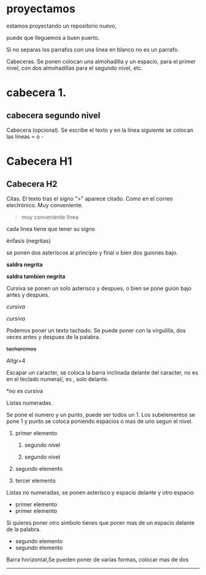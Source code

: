 # proyectamos
estamos proyectando un repositorio nuevo,

puede que lleguemos a buen puerto.

Si no separas los parrafos con una linea en blanco no es un parrafo.

Cabeceras. Se ponen colocan una almohadilla y un espacio, para el primer nivel, con dos almohadillas para el segundo nivel, etc.

# cabecera 1.

## cabecera segundo nivel

Cabecera (opcional). Se escribe el texto y en la línea siguiente se colocan las líneas = o -

Cabecera H1
===========

Cabecera H2
-----------

Citas. El texto tras el signo ">" aparece citado. Como en el correo electrónico. Muy conveniente.
>muy conveniente
>línea

cada linea tiene que tener su signo

ënfasis (negritas)

se ponen dos asteriscos al principio y final o bien dos guiones bajo.

**saldra negrita**

__saldra tambien negrita__

Cursiva se ponen un solo asterisco y despues, o bien se pone guion bajo antes y despues.

_cursiva_


*cursiva*

Podemos poner un texto tachado. Se puede poner con la virgulilla, dos veces antes y despues de la palabra.

~~tacharemos~~

Altgr+4

Escapar un caracter, se coloca la barra inclinada delante del caracter, no es en el teclado numeral/, es \, solo delante.

\*no es cursiva

Listas numeradas.

Se pone el numero y un punto, puede ser todos un 1. Los subelementos se pone 1 y punto se coloca poniendo espacios o mas de uno segun el nivel.

1. primer elemento

   1. segundo nivel
  
   1. segundo nivel

1. segundo elemento

1. tercer elemento

Listas no numeradas, se ponen asterisco y espacio delante y otro espacio
* primer elemento
* primer elemento

Si quieres poner otro simbolo tienes que poner mas de un espacio delante de la palabra.

*  segundo elemento
*  segundo elemento

Barra horizontal,Se pueden poner de varias formas, colocar mas de dos

____
